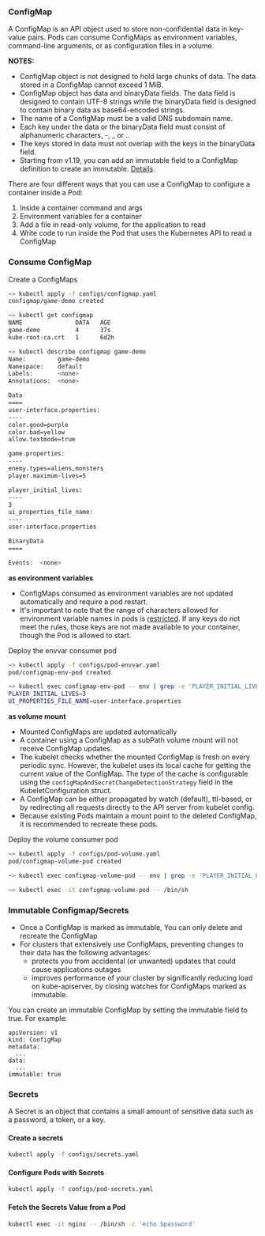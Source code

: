 ### ConfigMap
A ConfigMap is an API object used to store non-confidential data in key-value pairs. Pods can consume ConfigMaps as environment variables, command-line arguments, or as configuration files in a volume.

**NOTES:**
- ConfigMap object is not designed to hold large chunks of data. The data stored in a ConfigMap cannot exceed 1 MiB.
- ConfigMap object has data and binaryData fields. The data field is designed to contain UTF-8 strings while the binaryData field is designed to contain binary data as base64-encoded strings.
- The name of a ConfigMap must be a valid DNS subdomain name.
- Each key under the data or the binaryData field must consist of alphanumeric characters, -, _ or ..
- The keys stored in data must not overlap with the keys in the binaryData field.
- Starting from v1.19, you can add an immutable field to a ConfigMap definition to create an immutable. [Details](https://kubernetes.io/docs/concepts/configuration/configmap/#configmap-immutable).

There are four different ways that you can use a ConfigMap to configure a container inside a Pod:

1. Inside a container command and args
2. Environment variables for a container
3. Add a file in read-only volume, for the application to read
4. Write code to run inside the Pod that uses the Kubernetes API to read a ConfigMap

### Consume ConfigMap

Create a ConfigMaps
```bash
~> kubectl apply -f configs/configmap.yaml
configmap/game-demo created

~> kubectl get configmap
NAME               DATA   AGE
game-demo          4      37s
kube-root-ca.crt   1      6d2h

~> kubectl describe configmap game-demo
Name:         game-demo
Namespace:    default
Labels:       <none>
Annotations:  <none>

Data
====
user-interface.properties:
----
color.good=purple
color.bad=yellow
allow.textmode=true

game.properties:
----
enemy.types=aliens,monsters
player.maximum-lives=5    

player_initial_lives:
----
3
ui_properties_file_name:
----
user-interface.properties

BinaryData
====

Events:  <none>
```

**as environment variables**
- ConfigMaps consumed as environment variables are not updated automatically and require a pod restart.
- It's important to note that the range of characters allowed for environment variable names in pods is [restricted](https://kubernetes.io/docs/tasks/inject-data-application/define-environment-variable-container/#using-environment-variables-inside-of-your-config). If any keys do not meet the rules, those keys are not made available to your container, though the Pod is allowed to start.

Deploy the envvar consumer pod
```bash
~> kubectl apply -f configs/pod-envvar.yaml 
pod/configmap-env-pod created

~> kubectl exec configmap-env-pod -- env | grep -e 'PLAYER_INITIAL_LIVES' -e 'UI_PROPERTIES_FILE_NAME'
PLAYER_INITIAL_LIVES=3
UI_PROPERTIES_FILE_NAME=user-interface.properties
```

**as volume mount**

- Mounted ConfigMaps are updated automatically
- A container using a ConfigMap as a subPath volume mount will not receive ConfigMap updates.
- The kubelet checks whether the mounted ConfigMap is fresh on every periodic sync. However, the kubelet uses its local cache for getting the current value of the ConfigMap. The type of the cache is configurable using the `configMapAndSecretChangeDetectionStrategy` field in the KubeletConfiguration struct.
- A ConfigMap can be either propagated by watch (default), ttl-based, or by redirecting all requests directly to the API server from kubelet config.
- Because existing Pods maintain a mount point to the deleted ConfigMap, it is recommended to recreate these pods.

Deploy the volume consumer pod
```bash
~> kubectl apply -f configs/pod-volume.yaml
pod/configmap-volume-pod created

~> kubectl exec configmap-volume-pod -- env | grep -e 'PLAYER_INITIAL_LIVES' -e 'UI_PROPERTIES_FILE_NAME'

~> kubectl exec -it configmap-volume-pod -- /bin/sh
```
### Immutable Configmap/Secrets

- Once a ConfigMap is marked as immutable, You can only delete and recreate the ConfigMap
- For clusters that extensively use ConfigMaps, preventing changes to their data has the following advantages:
  - protects you from accidental (or unwanted) updates that could cause applications outages
  - improves performance of your cluster by significantly reducing load on kube-apiserver, by closing watches for ConfigMaps marked as immutable.

You can create an immutable ConfigMap by setting the immutable field to true. For example:

```shell
apiVersion: v1
kind: ConfigMap
metadata:
  ...
data:
  ...
immutable: true
```

### Secrets
A Secret is an object that contains a small amount of sensitive data such as a password, a token, or a key.

#### Create a secrets
```bash
kubectl apply -f configs/secrets.yaml
```

#### Configure Pods with Secrets
```bash
kubectl apply -f configs/pod-secrets.yaml
```

#### Fetch the Secrets Value from a Pod
```bash
kubectl exec -it nginx -- /bin/sh -c 'echo $password'
```

